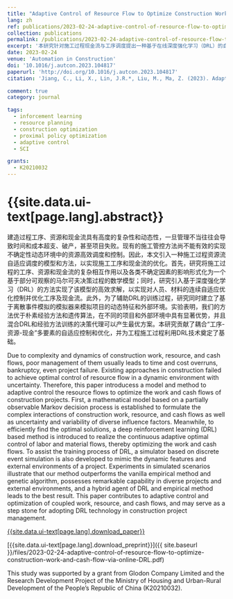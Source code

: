 ```yaml
---
title: "Adaptive Control of Resource Flow to Optimize Construction Work and Cash Flow via Online Deep Reinforcement Learning"
lang: zh
ref: publications/2023-02-24-adaptive-control-of-resource-flow-to-optimize-construction-work-and-cash-flow-via-online-DRL
collection: publications
permalink: /publications/2023-02-24-adaptive-control-of-resource-flow-to-optimize-construction-work-and-cash-flow-via-online-DRL
excerpt: '本研究针对施工过程现金流与工序调度提出一种基于在线深度强化学习（DRL）的自适应资源调控方法，相比经典方法可以在工期不变的情况节约7%的成本'
date: 2023-02-24
venue: 'Automation in Construction'
doi: '10.1016/j.autcon.2023.104817'
paperurl: 'http://doi.org/10.1016/j.autcon.2023.104817'
citation: 'Jiang, C., Li, X., Lin, J.R.*, Liu, M., Ma, Z. (2023). Adaptive Control of Resource Flow to Optimize Construction Work and Cash Flow via Online Deep Reinforcement Learning. <i>Automation in Construction</i>, 150, 104817. doi: 10.1016/j.autcon.2023.104817'

comment: true
category: journal

tags: 
  - inforcement learning
  - resource planning
  - construction optimization
  - proximal policy optimization
  - adaptive control
  - SCI

grants:
  - K20210032
---
```



{{site.data.ui-text[page.lang].abstract}}
====

建造过程工序、资源和现金流具有高度的复杂性和动态性，一旦管理不当往往会导致时间和成本超支、破产，甚至项目失败。现有的施工管控方法尚不能有效的实现不确定性动态环境中的资源高效调度和控制。因此，本文引入一种施工过程资源流自适应调度的模型和方法，以实现施工工序和现金流的优化。首先，研究将施工过程的工序、资源和现金流的复杂相互作用以及各类不确定因素的影响形式化为一个基于部分可观察的马尔可夫决策过程的数学模型；同时，研究引入基于深度强化学习（DRL）的方法实现了该模型的高效求解，以实现对人员、材料的连续自适应优化控制并优化工序及现金流。此外，为了辅助DRL的训练过程，研究同时建立了基于离散事件模拟的模拟器来模拟项目的动态特征和外部环境。实验表明，我们的方法优于朴素经验方法和遗传算法，在不同的项目和外部环境中具有显著优势，并且混合DRL和经验方法训练的决策代理可以产生最优方案。本研究贡献了耦合“工序-资源-现金”多要素的自适应控制和优化，并为工程施工过程利用DRL技术奠定了基础。

Due to complexity and dynamics of construction work, resource, and cash flows, poor management of them usually leads to time and cost overruns, bankruptcy, even project failure. Existing approaches in construction failed to achieve optimal control of resource flow in a dynamic environment with uncertainty. Therefore, this paper introducess a model and method to adaptive control the resource flows to optimize the work and cash flows of construction projects. First, a mathematical model based on a partially observable Markov decision process is established to formulate the complex interactions of construction work, resource, and cash flows as well as uncertainty and variability of diverse influence factors. Meanwhile, to efficiently find the optimal solutions, a deep reinforcement learning (DRL) based method is introduced to realize the continuous adaptive optimal control of labor and material flows, thereby optimizing the work and cash flows. To assist the training process of DRL, a simulator based on discrete event simulation is also developed to mimic the dynamic features and external environments of a project. Experiments in simulated scenarios illustrate that our method outperforms the vanilla empirical method and genetic algorithm, possesses remarkable capability in diverse projects and external environments, and a hybrid agent of DRL and empirical method leads to the best result. This paper contributes to adaptive control and optimization of coupled work, resource, and cash flows, and may serve as a step stone for adopting DRL technology in construction project management.

[{{site.data.ui-text[page.lang].download_paper}}]({{page.paperurl}})

[{{site.data.ui-text[page.lang].download_preprint}}]({{ site.baseurl }}/files/2023-02-24-adaptive-control-of-resource-flow-to-optimize-construction-work-and-cash-flow-via-online-DRL.pdf)

This study was supported by a grant from Glodon Company Limited and the Research Development Project of the Ministry of Housing and Urban-Rural Development of the People’s Republic of China (K20210032).